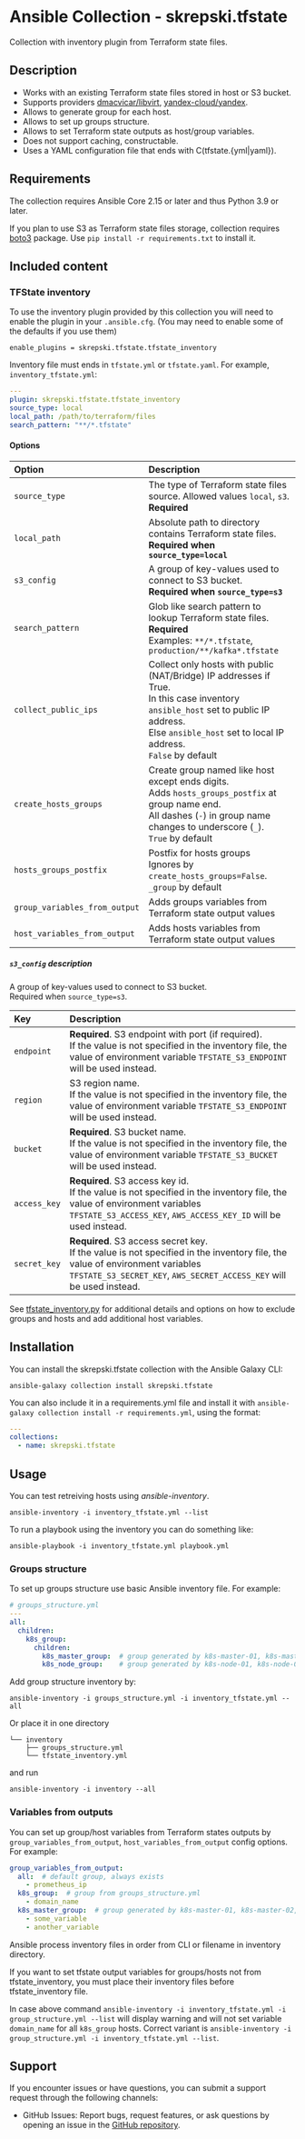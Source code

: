 # Ansible Collection - skrepski.tfstate

Collection with inventory plugin from Terraform state files.

## Description

- Works with an existing Terraform state files stored in host or S3 bucket.
- Supports providers [dmacvicar/libvirt](https://registry.terraform.io/providers/dmacvicar/libvirt/latest), [yandex-cloud/yandex](https://registry.terraform.io/providers/yandex-cloud/yandex/latest).
- Allows to generate group for each host.
- Allows to set up groups structure.
- Allows to set Terraform state outputs as host/group variables.
- Does not support caching, constructable.
- Uses a YAML configuration file that ends with C(tfstate.{yml|yaml}).

## Requirements

The collection requires Ansible Core 2.15 or later and thus Python 3.9 or later.

If you plan to use S3 as Terraform state files storage, collection requires [boto3](https://pypi.org/project/boto3/) package. Use `pip install -r requirements.txt` to install it.

## Included content

### TFState inventory

To use the inventory plugin provided by this collection you will need to enable the plugin in your `.ansible.cfg`.
(You may need to enable some of the defaults if you use them)

```
enable_plugins = skrepski.tfstate.tfstate_inventory
```

Inventory file must ends in `tfstate.yml` or `tfstate.yaml`. For example, `inventory_tfstate.yml`:

```yaml
---
plugin: skrepski.tfstate.tfstate_inventory
source_type: local
local_path: /path/to/terraform/files
search_pattern: "**/*.tfstate"
```

#### Options

Option | Description
:----- | :----------
`source_type` | The type of Terraform state files source. Allowed values `local`, `s3`.<br/>**Required**
`local_path` | Absolute path to directory contains Terraform state files.<br/>**Required when `source_type=local`**
`s3_config` | A group of key-values used to connect to S3 bucket.<br/>**Required when `source_type=s3`**
`search_pattern` | Glob like search pattern to lookup Terraform state files.<br/>**Required**<br/>Examples: `**/*.tfstate`, `production/**/kafka*.tfstate`
`collect_public_ips` | Collect only hosts with public (NAT/Bridge) IP addresses if True.<br/>In this case inventory `ansible_host` set to public IP address.<br/>Else `ansible_host` set to local IP address.<br/>`False` by default
`create_hosts_groups` | Create group named like host except ends digits.<br/>Adds `hosts_groups_postfix` at group name end.<br/>All dashes (`-`) in group name changes to underscore (`_`).<br/>`True` by default
`hosts_groups_postfix` | Postfix for hosts groups<br/>Ignores by `create_hosts_groups=False`.<br/>`_group` by default
`group_variables_from_output` | Adds groups variables from Terraform state output values
`host_variables_from_output` | Adds hosts variables from Terraform state output values

##### `s3_config` description

A group of key-values used to connect to S3 bucket.<br/>Required when `source_type=s3`.

Key | Description
:-- | :----------
`endpoint` | **Required**. S3 endpoint with port (if required).<br/>If the value is not specified in the inventory file, the value of environment variable `TFSTATE_S3_ENDPOINT` will be used instead.
`region` | S3 region name.<br/>If the value is not specified in the inventory file, the value of environment variable `TFSTATE_S3_ENDPOINT` will be used instead.
`bucket` | **Required**. S3 bucket name.<br/>If the value is not specified in the inventory file, the value of environment variable `TFSTATE_S3_BUCKET` will be used instead.
`access_key` | **Required**. S3 access key id.<br/>If the value is not specified in the inventory file, the value of environment variables `TFSTATE_S3_ACCESS_KEY`, `AWS_ACCESS_KEY_ID` will be used instead.
`secret_key` | **Required**. S3 access secret key.<br/>If the value is not specified in the inventory file, the value of environment variables `TFSTATE_S3_SECRET_KEY`, `AWS_SECRET_ACCESS_KEY` will be used instead.

See [tfstate_inventory.py](plugins/inventory/tfstate_inventory.py) for additional details and options on how to exclude groups and hosts and add additional host variables.

## Installation

You can install the skrepski.tfstate collection with the Ansible Galaxy CLI:

```shell
ansible-galaxy collection install skrepski.tfstate
```

You can also include it in a requirements.yml file and install it with `ansible-galaxy collection install -r requirements.yml`, using the format:

```yaml
---
collections:
  - name: skrepski.tfstate
```

## Usage

You can test retreiving hosts using _ansible-inventory_.
```shell
ansible-inventory -i inventory_tfstate.yml --list
```

To run a playbook using the inventory you can do something like:

```shell
ansible-playbook -i inventory_tfstate.yml playbook.yml
```

### Groups structure 

To set up groups structure use basic Ansible inventory file. For example:

```yaml
# groups_structure.yml
---
all:
  children:
    k8s_group:
      children:
        k8s_master_group:  # group generated by k8s-master-01, k8s-master-02, k8s-master-03 hosts
        k8s_node_group:    # group generated by k8s-node-01, k8s-node-02, k8s-node-03 hosts
```

Add group structure inventory by:
```shell
ansible-inventory -i groups_structure.yml -i inventory_tfstate.yml --all
```

Or place it in one directory
```
└── inventory
    ├── groups_structure.yml
    └── tfstate_inventory.yml
```
and run
```shell
ansible-inventory -i inventory --all
```

### Variables from outputs

You can set up group/host variables from Terraform states outputs by `group_variables_from_output`, `host_variables_from_output` config options. For example:

```yaml
group_variables_from_output:
  all:  # default group, always exists
    - prometheus_ip
  k8s_group:  # group from groups_structure.yml
    - domain_name
  k8s_master_group:  # group generated by k8s-master-01, k8s-master-02, k8s-master-03 hosts
    - some_variable
    - another_variable
```

Ansible process inventory files in order from CLI or filename in inventory directory.

If you want to set tfstate output variables for groups/hosts not from tfstate_inventory, you must place their inventory files before tfstate_inventory file.

In case above command `ansible-inventory -i inventory_tfstate.yml -i group_structure.yml --list` will display warning and will not set variable `domain_name` for all `k8s_group` hosts. Correct variant is `ansible-inventory -i group_structure.yml -i inventory_tfstate.yml --list`.

## Support

If you encounter issues or have questions, you can submit a support request through the following channels:

- GitHub Issues: Report bugs, request features, or ask questions by opening an issue in the [GitHub repository](https://github.com/skrepski/ansible-collection-tfstate).

